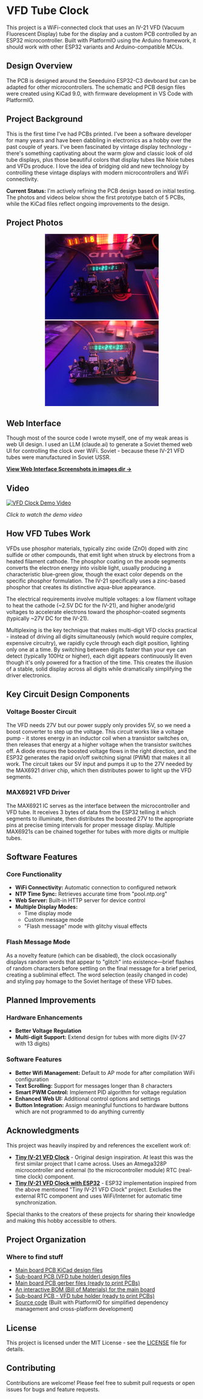 # VFD Tube Clock

This project is a WiFi-connected clock that uses an IV-21 VFD (Vacuum Fluorescent Display) tube for the display and a custom PCB controlled by an ESP32 microcontroller. Built with PlatformIO using the Arduino framework, it should work with other ESP32 variants and Arduino-compatible MCUs.

## Design Overview

The PCB is designed around the Seeeduino ESP32-C3 devboard but can be adapted for other microcontrollers. The schematic and PCB design files were created using KiCad 9.0, with firmware development in VS Code with PlatformIO.

## Project Background

This is the first time I've had PCBs printed. I've been a software developer for many years and have been dabbling in electronics as a hobby over the past couple of years. I've been fascinated by vintage display technology - there's something captivating about the warm glow and classic look of old tube displays, plus those beautiful colors that display tubes like Nixie tubes and VFDs produce. I love the idea of bridging old and new technology by controlling these vintage displays with modern microcontrollers and WiFi connectivity.

**Current Status:** I'm actively refining the PCB design based on initial testing. The photos and videos below show the first prototype batch of 5 PCBs, while the KiCad files reflect ongoing improvements to the design.

## Project Photos

<div align="center">
<img src="images/20250615_112021 (Large).jpg" alt="VFD Clock Front View 1" width="300"/>
<img src="images/20250615_112439 (Large).jpg" alt="VFD Clock Front View 2" width="300"/>
</div>

## Web Interface

Though most of the source code I wrote myself, one of my weak areas is web UI design. I used an LLM (claude.ai) to generate a Soviet themed web UI for controlling the clock over WiFi. Soviet - because these IV-21 VFD tubes were manufactured in Soviet USSR.

**[View Web Interface Screenshots in images dir →](images/)**

## Video

[![VFD Clock Demo Video](https://img.youtube.com/vi/QAAFPpQU498/0.jpg)](https://youtu.be/QAAFPpQU498)

*Click to watch the demo video*

## How VFD Tubes Work

VFDs use phosphor materials, typically zinc oxide (ZnO) doped with zinc sulfide or other compounds, that emit light when struck by electrons from a heated filament cathode. The phosphor coating on the anode segments converts the electron energy into visible light, usually producing a characteristic blue-green glow, though the exact color depends on the specific phosphor formulation. The IV-21 specifically uses a zinc-based phosphor that creates its distinctive aqua-blue appearance.

The electrical requirements involve multiple voltages: a low filament voltage to heat the cathode (~2.5V DC for the IV-21), and higher anode/grid voltages to accelerate electrons toward the phosphor-coated segments (typically ~27V DC for the IV-21).

Multiplexing is the key technique that makes multi-digit VFD clocks practical - instead of driving all digits simultaneously (which would require complex, expensive circuitry), we rapidly cycle through each digit position, lighting only one at a time. By switching between digits faster than your eye can detect (typically 100Hz or higher), each digit appears continuously lit even though it's only powered for a fraction of the time. This creates the illusion of a stable, solid display across all digits while dramatically simplifying the driver electronics.

## Key Circuit Design Components

### Voltage Booster Circuit
The VFD needs 27V but our power supply only provides 5V, so we need a boost converter to step up the voltage. This circuit works like a voltage pump - it stores energy in an inductor coil when a transistor switches on, then releases that energy at a higher voltage when the transistor switches off. A diode ensures the boosted voltage flows in the right direction, and the ESP32 generates the rapid on/off switching signal (PWM) that makes it all work.
The circuit takes our 5V input and pumps it up to the 27V needed by the MAX6921 driver chip, which then distributes power to light up the VFD segments.

### MAX6921 VFD Driver
The MAX6921 IC serves as the interface between the microcontroller and VFD tube. It receives 3 bytes of data from the ESP32 telling it which segments to illuminate, then distributes the boosted 27V to the appropriate pins at precise timing intervals for proper message display. Multiple MAX6921s can be chained together for tubes with more digits or multiple tubes.

## Software Features

### Core Functionality
- **WiFi Connectivity:** Automatic connection to configured network
- **NTP Time Sync:** Retrieves accurate time from "pool.ntp.org"
- **Web Server:** Built-in HTTP server for device control
- **Multiple Display Modes:**
  - Time display mode
  - Custom message mode
  - "Flash message" mode with glitchy visual effects

### Flash Message Mode
As a novelty feature (which can be disabled), the clock occasionally displays random words that appear to "glitch" into existence—brief flashes of random characters before settling on the final message for a brief period, creating a subliminal effect. The word selection (easily changed in code) and styling pay homage to the Soviet heritage of these VFD tubes.

## Planned Improvements

### Hardware Enhancements
- **Better Voltage Regulation**
- **Multi-digit Support:** Extend design for tubes with more digits (IV-27 with 13 digits)

### Software Features
- **Better Wifi Management:** Default to AP mode for after compilation WiFi configuration
- **Text Scrolling:** Support for messages longer than 8 characters
- **Smart PWM Control:** Implement PID algorithm for voltage regulation
- **Enhanced Web UI:** Additional control options and settings
- **Button Integration:** Assign meaningful functions to hardware buttons which are not programmed to do anything currently

## Acknowledgments

This project was heavily inspired by and references the excellent work of:

- **[Tiny IV-21 VFD Clock](https://hackaday.io/project/167749-tiny-iv-21-vfd-clock)** - Original design inspiration. At least this was the first similar project that I came across. Uses an Atmega328P microcontroller and external (to the microcontroller module) RTC (real-time clock) component.
- **[Tiny IV-21 VFD Clock with ESP32](https://hackaday.io/project/202799-tiny-iv-21-vfd-clock-with-esp32)** - ESP32 implementation inspired from the above mentioned "Tiny IV-21 VFD Clock" project. Excludes the external RTC component and uses WiFi/Internet for automatic time synchronization.

Special thanks to the creators of these projects for sharing their knowledge and making this hobby accessible to others.

## Project Organization

### Where to find stuff
- [Main board PCB KiCad design files](./pcb/main-board/)
- [Sub-board PCB (VFD tube holder) design files](./pcb/sub-board/)
- [Main board PCB gerber files (ready to print PCBs)](./pcb-fab/gerber-main-board/)
- [An interactive BOM (Bill of Materials) for the main board](./pcb-fab/gerber-main-board/bom/)
- [Sub-board PCB - VFD tube holder (ready to print PCBs)](./pcb-fab/gerber-sub-board/)
- [Source code](./firmware/) (Built with PlatformIO for simplified dependency management and cross-platform development)

## License

This project is licensed under the MIT License - see the [LICENSE](LICENSE) file for details.

## Contributing

Contributions are welcome! Please feel free to submit pull requests or open issues for bugs and feature requests.
